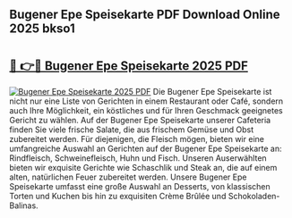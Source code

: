 ## Bugener Epe Speisekarte PDF Download Online 2025 bkso1

# <h2><a href="http://gc8l3ky.nevu.top/?p=Bugener+Epe+Speisekarte">🔗 👉🔴 Bugener Epe Speisekarte 2025 PDF</a></h2>

[![Bugener Epe Speisekarte 2025 PDF](https://i.imgur.com/dBaPXMq.png)](http://gc8l3ky.nevu.top/?p=Bugener+Epe+Speisekarte)
Die Bugener Epe Speisekarte ist nicht nur eine Liste von Gerichten in einem Restaurant oder Café, sondern auch Ihre Möglichkeit, ein köstliches und für Ihren Geschmack geeignetes Gericht zu wählen. Auf der Bugener Epe Speisekarte unserer Cafeteria finden Sie viele frische Salate, die aus frischem Gemüse und Obst zubereitet werden. Für diejenigen, die Fleisch mögen, bieten wir eine umfangreiche Auswahl an Gerichten auf der Bugener Epe Speisekarte an: Rindfleisch, Schweinefleisch, Huhn und Fisch. Unseren Auserwählten bieten wir exquisite Gerichte wie Schaschlik und Steak an, die auf einem alten, natürlichen Feuer zubereitet werden. Unsere Bugener Epe Speisekarte umfasst eine große Auswahl an Desserts, von klassischen Torten und Kuchen bis hin zu exquisiten Crème Brûlée und Schokoladen-Balinas.
